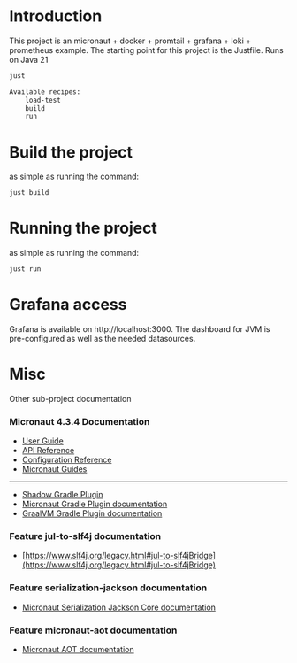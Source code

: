 # Introduction
This project is an micronaut + docker + promtail + grafana + loki + prometheus example. 
The starting point for this project is the Justfile.
Runs on Java 21

```bash
just

Available recipes:
    load-test
    build
    run
```

# Build the project
as simple as running the command:

```bash
just build
```

# Running the project
as simple as running the command:

```bash
just run
```

# Grafana access 
Grafana is available on http://localhost:3000. The dashboard for JVM is pre-configured as well as the needed datasources. 

# Misc

Other sub-project documentation

### Micronaut 4.3.4 Documentation

- [User Guide](https://docs.micronaut.io/4.3.4/guide/index.html)
- [API Reference](https://docs.micronaut.io/4.3.4/api/index.html)
- [Configuration Reference](https://docs.micronaut.io/4.3.4/guide/configurationreference.html)
- [Micronaut Guides](https://guides.micronaut.io/index.html)
---

- [Shadow Gradle Plugin](https://plugins.gradle.org/plugin/com.github.johnrengelman.shadow)
- [Micronaut Gradle Plugin documentation](https://micronaut-projects.github.io/micronaut-gradle-plugin/latest/)
- [GraalVM Gradle Plugin documentation](https://graalvm.github.io/native-build-tools/latest/gradle-plugin.html)
### Feature jul-to-slf4j documentation

- [https://www.slf4j.org/legacy.html#jul-to-slf4jBridge](https://www.slf4j.org/legacy.html#jul-to-slf4jBridge)


### Feature serialization-jackson documentation

- [Micronaut Serialization Jackson Core documentation](https://micronaut-projects.github.io/micronaut-serialization/latest/guide/)


### Feature micronaut-aot documentation

- [Micronaut AOT documentation](https://micronaut-projects.github.io/micronaut-aot/latest/guide/)


